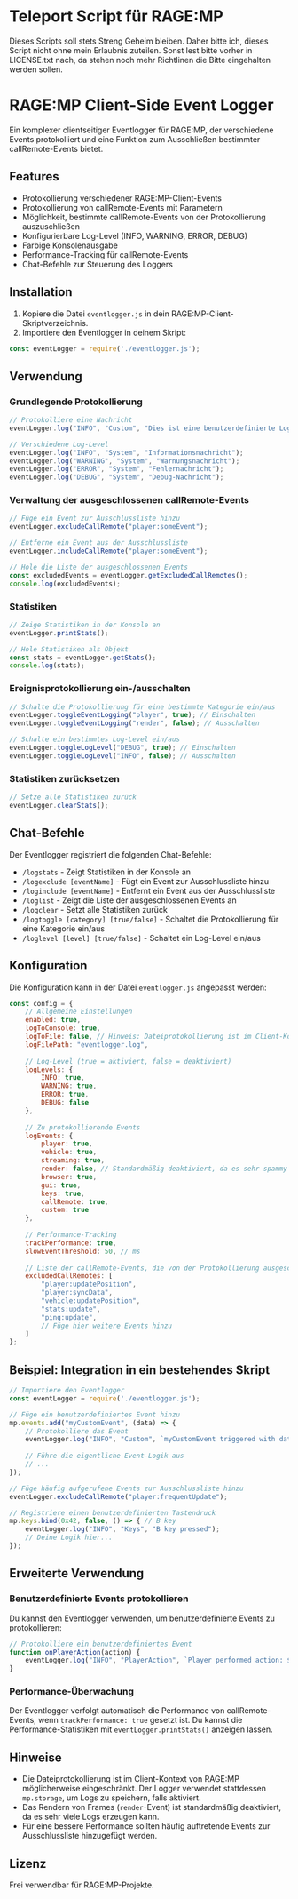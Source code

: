 # Teleport Script für RAGE:MP
Dieses Scripts soll stets Streng Geheim bleiben. Daher bitte ich, dieses Script nicht ohne mein Erlaubnis zuteilen. 
Sonst lest bitte vorher in LICENSE.txt nach, da stehen noch mehr Richtlinen die Bitte eingehalten werden sollen.




# RAGE:MP Client-Side Event Logger

Ein komplexer clientseitiger Eventlogger für RAGE:MP, der verschiedene Events protokolliert und eine Funktion zum Ausschließen bestimmter callRemote-Events bietet.

## Features

- Protokollierung verschiedener RAGE:MP-Client-Events
- Protokollierung von callRemote-Events mit Parametern
- Möglichkeit, bestimmte callRemote-Events von der Protokollierung auszuschließen
- Konfigurierbare Log-Level (INFO, WARNING, ERROR, DEBUG)
- Farbige Konsolenausgabe
- Performance-Tracking für callRemote-Events
- Chat-Befehle zur Steuerung des Loggers

## Installation

1. Kopiere die Datei `eventlogger.js` in dein RAGE:MP-Client-Skriptverzeichnis.
2. Importiere den Eventlogger in deinem Skript:

```javascript
const eventLogger = require('./eventlogger.js');
```

## Verwendung

### Grundlegende Protokollierung

```javascript
// Protokolliere eine Nachricht
eventLogger.log("INFO", "Custom", "Dies ist eine benutzerdefinierte Lognachricht");

// Verschiedene Log-Level
eventLogger.log("INFO", "System", "Informationsnachricht");
eventLogger.log("WARNING", "System", "Warnungsnachricht");
eventLogger.log("ERROR", "System", "Fehlernachricht");
eventLogger.log("DEBUG", "System", "Debug-Nachricht");
```

### Verwaltung der ausgeschlossenen callRemote-Events

```javascript
// Füge ein Event zur Ausschlussliste hinzu
eventLogger.excludeCallRemote("player:someEvent");

// Entferne ein Event aus der Ausschlussliste
eventLogger.includeCallRemote("player:someEvent");

// Hole die Liste der ausgeschlossenen Events
const excludedEvents = eventLogger.getExcludedCallRemotes();
console.log(excludedEvents);
```

### Statistiken

```javascript
// Zeige Statistiken in der Konsole an
eventLogger.printStats();

// Hole Statistiken als Objekt
const stats = eventLogger.getStats();
console.log(stats);
```

### Ereignisprotokollierung ein-/ausschalten

```javascript
// Schalte die Protokollierung für eine bestimmte Kategorie ein/aus
eventLogger.toggleEventLogging("player", true); // Einschalten
eventLogger.toggleEventLogging("render", false); // Ausschalten

// Schalte ein bestimmtes Log-Level ein/aus
eventLogger.toggleLogLevel("DEBUG", true); // Einschalten
eventLogger.toggleLogLevel("INFO", false); // Ausschalten
```

### Statistiken zurücksetzen

```javascript
// Setze alle Statistiken zurück
eventLogger.clearStats();
```

## Chat-Befehle

Der Eventlogger registriert die folgenden Chat-Befehle:

- `/logstats` - Zeigt Statistiken in der Konsole an
- `/logexclude [eventName]` - Fügt ein Event zur Ausschlussliste hinzu
- `/loginclude [eventName]` - Entfernt ein Event aus der Ausschlussliste
- `/loglist` - Zeigt die Liste der ausgeschlossenen Events an
- `/logclear` - Setzt alle Statistiken zurück
- `/logtoggle [category] [true/false]` - Schaltet die Protokollierung für eine Kategorie ein/aus
- `/loglevel [level] [true/false]` - Schaltet ein Log-Level ein/aus

## Konfiguration

Die Konfiguration kann in der Datei `eventlogger.js` angepasst werden:

```javascript
const config = {
    // Allgemeine Einstellungen
    enabled: true,
    logToConsole: true,
    logToFile: false, // Hinweis: Dateiprotokollierung ist im Client-Kontext möglicherweise eingeschränkt
    logFilePath: "eventlogger.log",
    
    // Log-Level (true = aktiviert, false = deaktiviert)
    logLevels: {
        INFO: true,
        WARNING: true,
        ERROR: true,
        DEBUG: false
    },
    
    // Zu protokollierende Events
    logEvents: {
        player: true,
        vehicle: true,
        streaming: true,
        render: false, // Standardmäßig deaktiviert, da es sehr spammy sein kann
        browser: true,
        gui: true,
        keys: true,
        callRemote: true,
        custom: true
    },
    
    // Performance-Tracking
    trackPerformance: true,
    slowEventThreshold: 50, // ms
    
    // Liste der callRemote-Events, die von der Protokollierung ausgeschlossen werden sollen
    excludedCallRemotes: [
        "player:updatePosition",
        "player:syncData",
        "vehicle:updatePosition",
        "stats:update",
        "ping:update",
        // Füge hier weitere Events hinzu
    ]
};
```

## Beispiel: Integration in ein bestehendes Skript

```javascript
// Importiere den Eventlogger
const eventLogger = require('./eventlogger.js');

// Füge ein benutzerdefiniertes Event hinzu
mp.events.add("myCustomEvent", (data) => {
    // Protokolliere das Event
    eventLogger.log("INFO", "Custom", `myCustomEvent triggered with data: ${JSON.stringify(data)}`);
    
    // Führe die eigentliche Event-Logik aus
    // ...
});

// Füge häufig aufgerufene Events zur Ausschlussliste hinzu
eventLogger.excludeCallRemote("player:frequentUpdate");

// Registriere einen benutzerdefinierten Tastendruck
mp.keys.bind(0x42, false, () => { // B key
    eventLogger.log("INFO", "Keys", "B key pressed");
    // Deine Logik hier...
});
```

## Erweiterte Verwendung

### Benutzerdefinierte Events protokollieren

Du kannst den Eventlogger verwenden, um benutzerdefinierte Events zu protokollieren:

```javascript
// Protokolliere ein benutzerdefiniertes Event
function onPlayerAction(action) {
    eventLogger.log("INFO", "PlayerAction", `Player performed action: ${action}`);
}
```

### Performance-Überwachung

Der Eventlogger verfolgt automatisch die Performance von callRemote-Events, wenn `trackPerformance: true` gesetzt ist. Du kannst die Performance-Statistiken mit `eventLogger.printStats()` anzeigen lassen.

## Hinweise

- Die Dateiprotokollierung ist im Client-Kontext von RAGE:MP möglicherweise eingeschränkt. Der Logger verwendet stattdessen `mp.storage`, um Logs zu speichern, falls aktiviert.
- Das Rendern von Frames (`render`-Event) ist standardmäßig deaktiviert, da es sehr viele Logs erzeugen kann.
- Für eine bessere Performance sollten häufig auftretende Events zur Ausschlussliste hinzugefügt werden.

## Lizenz

Frei verwendbar für RAGE:MP-Projekte. 
